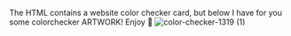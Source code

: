 The HTML contains a website color checker card, but below I have for you some colorchecker ARTWORK!  Enjoy 🤗
![color-checker-1319 (1)](https://github.com/user-attachments/assets/85a10e56-7183-496f-b9ea-4615905df29e)
